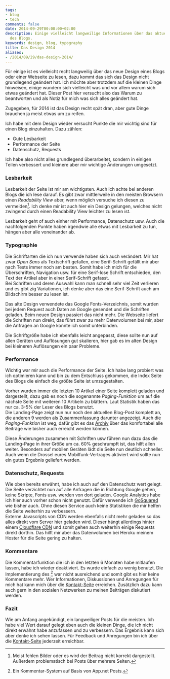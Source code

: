 ```yaml
---
tags:
- blog
- tech
comments: false
date: 2014-09-29T00:00:00+02:00
description: Einige vielleicht langweilige Informationen über das aktuelle Design
  des Blogs.
keywords: design, blog, typography
title: Das Design 2014
aliases:
- /2014/09/29/das-design-2014/
---
```


Für einige ist es vielleicht recht langweilig über das neue Design eines Blogs oder einer Webseite zu lesen, dazu kommt das sich das Design nicht grundlegend geändert hat. Ich möchte aber trotzdem auf die kleinen Dinge hinweisen, einige wundern sich vielleicht was und vor allem warum sich etwas geändert hat. Dieser Post hier versucht also das Warum zu beantworten und als Notiz für mich was sich alles geändert hat.

Zugegeben, für 2014 ist das Design recht spät dran, aber gute Dinge brauchen ja meist etwas um zu reifen.

Ich habe mit dem Design wieder versucht Punkte die mir wichtig sind für einen Blog einzuhalten. Dazu zählen:

- Gute Lesbarkeit
- Performance der Seite
- Datenschutz, Requests

Ich habe also nicht alles grundlegend überarbeitet, sondern in einigen Teilen verbessert und kleinere aber mir wichtige Änderungen umgesetzt.

### Lesbarkeit

Lesbarkeit der Seite ist mir am wichtigsten. Auch ich achte bei anderen Blogs die ich lese darauf. Es gibt zwar mittlerweile in den meisten Browsern einen _Readability View_ aber, wenn möglich versuche ich diesen zu vermeiden[^1]. Ich denke mir ist auch hier ein Design gelungen, welches nicht zwingend durch einen Readability View leichter zu lesen ist.

Lesbarkeit geht of auch einher mit Performance, Datenschutz usw. Auch die nachfolgenden Punkte haben irgendwie alle etwas mit Lesbarkeit zu tun, hängen aber alle voneinander ab.

### Typographie

Die Schriftarten die ich nun verwende haben sich auch verändert. Mir hat zwar _Open Sans_ als Textschrift gefallen, eine Serif-Schrift gefällt mir aber nach Tests immer noch am besten. Somit habe ich mich für die Überschriften, Navigation usw. für eine Serif-lose Schrift entschieden, den Text der Artikel aber in einer Serif-Schrift gefasst.  
Bei Schriften und deren Auswahl kann man schnell sehr viel Zeit verlieren und es gibt zig Variationen, ich denke aber das eine Serif-Schrift auch am Bildschirm besser zu lesen ist.

Das alte Design verwendete das Google Fonts-Verzeichnis, somit wurden bei jedem Request auch Daten an Google gesendet und die Schriften geladen. Beim neuen Design passiert das nicht mehr. Die Webseite liefert die Schriften nun direkt, das führt zwar zu mehr Datenvolumen bei mir, aber die Anfragen an Google konnte ich somit unterbinden.

Die Schriftgröße habe ich ebenfalls leicht angepasst, diese sollte nun auf allen Geräten und Auflösungen gut skalieren, hier gab es im alten Design bei kleineren Auflösungen ein paar Probleme.


### Performance

Wichtig war mir auch die Performance der Seite. Ich habe lang probiert was ich optimieren kann und bin zu dem Entschluss gekommen, die Index Seite des Blogs die einfach die größte Seite ist umzugestalten.  

Vorher wurden immer die letzten 10 Artikel einer Seite komplett geladen und dargestellt, dazu gab es noch die sogenannte _Paging-Funktion_ um auf die nächste Seite mit weiteren 10 Artikeln zu blättern. Laut Statistik haben das nur ca. 3-5% der Leser des Blogs benutzt.  
Die Landing-Page zeigt nun nur noch den aktuellen Blog-Post komplett an, die anderen 9 werden als Zusammenfassung darunter angezeigt. Auch die _Paging-Funktion_ ist weg, dafür gibt es das [Archiv](/archives) über das komfortabel alle Beiträge wie bisher auch erreicht werden können.

Diese Änderungen zusammen mit Schriften usw führen nun dazu das die Landing-Page in ihrer Größe um ca. 60% geschrumpft ist, das hilft allen weiter. Besonders auf mobilen Geräten lädt die Seite nun deutlich schneller. Auch wenn die Drossel eures Mobilfunk-Vertrages aktiviert wird sollte nun ein gutes Ergebnis geliefert werden.

### Datenschutz, Requests

Wie oben bereits erwähnt, habe ich auch auf den Datenschutz wert gelegt. Die Seite verzichtet nun auf alle Anfragen die in Richtung Google gehen, keine Skripte, Fonts usw. werden von dort geladen. Google Analytics habe ich hier auch vorher schon nicht genutzt. Dafür verwende ich [GoSquared](https://www.gosquared.com/) wie bisher auch. Ohne diesen Service auch keine Statistiken die mir helfen die Seite weiterhin zu verbessern.  
Externe Javascripts von CDN werden ebenfalls nicht mehr geladen so das alles direkt vom Server hier geladen wird. Dieser hängt allerdings hinter einem [Cloudflare CDN](https://www.cloudflare.com/features-cdn) und somit gehen auch weiterhin einige Requests direkt dorthin. Das hilft mir aber das Datenvolumen bei Heroku meinem Hoster für die Seite gering zu halten.


### Kommentare

Die Kommentarfunktion die ich in den letzten 6 Monaten habe mitlaufen lassen, habe ich wieder deaktiviert. Es wurde einfach zu wenig benutzt. Die Implementierung des [^ADN-Widgets] war nicht ausreichend und somit gibt es hier keine Kommentare mehr. Wer Informationen, Diskussionen und Anregungen für mich hat kann mich über die [Kontakt-Seite](/about) erreichen. Zusätzlich dazu kann auch gern in den sozialen Netzwerken zu meinen Beiträgen diskutiert werden.

### Fazit

Wie am Anfang angekündigt, ein langweiliger Posts für die meisten. Ich habe viel Wert darauf gelegt eben auch die kleinen Dinge, die ich nicht direkt erwähnt habe anzufassen und zu verbessern. Das Ergebnis kann sich aber denke ich sehen lassen. Für Feedback und Anregungen bin ich über die [Kontakt-Seite](/about) jederzeit erreichbar.

[^1]: Meist fehlen Bilder oder es wird der Beitrag nicht korrekt dargestellt. Außerdem problematisch bei Posts über mehrere Seiten.
[^ADN-Widgets]: Ein Kommentar-System auf Basis von App.net Posts.
